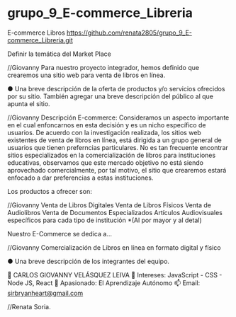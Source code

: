 # grupo_9_E-commerce_Libreria
E-commerce Libros
https://github.com/renata2805/grupo_9_E-commerce_Libreria.git

Definir la temática del Market Place

//Giovanny
Para nuestro proyecto integrador, hemos definido que crearemos una sitio web para venta de libros en línea.  

● Una breve descripción de la oferta de productos y/o servicios ofrecidos por su
sitio. También agregar una breve descripción del público al que apunta el sitio.

//Giovanny
Descripción E-commerce:
Consideramos un aspecto importante en el cual enfoncarnos en esta decisión y es un nicho específico de usuarios. De acuerdo con la investigación realizada, los sitios web existentes de venta de libros en línea, está dirigida a un grupo general de usuarios que tienen preferncias particulares.  No es tan frecuente encontrar sitios especializados en la comercialización de libros para instituciones educativas, observamos que este mercado objetivo no está siendo aprovechado comercialmente, por tal motivo, el sitio que crearemos estará enfocado a dar preferencias a estas instituciones.

Los productos a ofrecer son:

//Giovanny
Venta de Libros Digitales 
Venta de Libros Físicos
Venta de Audiolibros
Venta de Documentos Especializados
Artículos Audiovisuales específicos para cada tipo de institución
*(Al por mayor y al detal)

Nuestro E-Commerce se dedica a...

//Giovanny
Comercialización de Libros en línea en formato digital y físico 

● Una breve descripción de los integrantes del equipo.

👋 CARLOS GIOVANNY VELÁSQUEZ LEIVA
👀 Intereses: JavaScript - CSS - Node JS, React
💞️ Apasionado: El Aprendizaje Autónomo
📫 Email: sirbryanheart@gmail.com

//Renata Soria.



